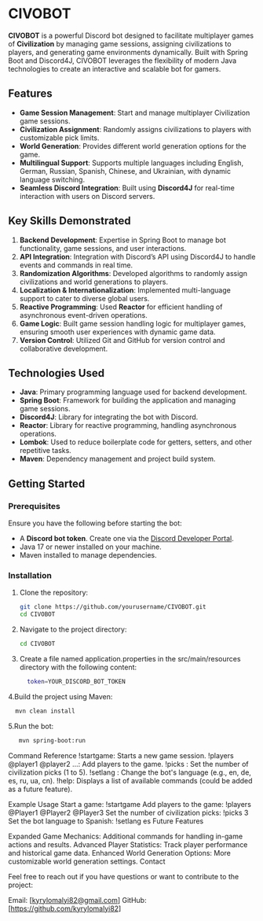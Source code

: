 # CIVOBOT

**CIVOBOT** is a powerful Discord bot designed to facilitate multiplayer games of **Civilization** by managing game sessions, assigning civilizations to players, and generating game environments dynamically. Built with Spring Boot and Discord4J, CIVOBOT leverages the flexibility of modern Java technologies to create an interactive and scalable bot for gamers.

## Features

- **Game Session Management**: Start and manage multiplayer Civilization game sessions.
- **Civilization Assignment**: Randomly assigns civilizations to players with customizable pick limits.
- **World Generation**: Provides different world generation options for the game.
- **Multilingual Support**: Supports multiple languages including English, German, Russian, Spanish, Chinese, and Ukrainian, with dynamic language switching.
- **Seamless Discord Integration**: Built using **Discord4J** for real-time interaction with users on Discord servers.

## Key Skills Demonstrated

1. **Backend Development**: Expertise in Spring Boot to manage bot functionality, game sessions, and user interactions.
2. **API Integration**: Integration with Discord’s API using Discord4J to handle events and commands in real time.
3. **Randomization Algorithms**: Developed algorithms to randomly assign civilizations and world generations to players.
4. **Localization & Internationalization**: Implemented multi-language support to cater to diverse global users.
5. **Reactive Programming**: Used **Reactor** for efficient handling of asynchronous event-driven operations.
6. **Game Logic**: Built game session handling logic for multiplayer games, ensuring smooth user experiences with dynamic game data.
7. **Version Control**: Utilized Git and GitHub for version control and collaborative development.

## Technologies Used

- **Java**: Primary programming language used for backend development.
- **Spring Boot**: Framework for building the application and managing game sessions.
- **Discord4J**: Library for integrating the bot with Discord.
- **Reactor**: Library for reactive programming, handling asynchronous operations.
- **Lombok**: Used to reduce boilerplate code for getters, setters, and other repetitive tasks.
- **Maven**: Dependency management and project build system.

## Getting Started

### Prerequisites

Ensure you have the following before starting the bot:
- A **Discord bot token**. Create one via the [Discord Developer Portal](https://discord.com/developers/applications).
- Java 17 or newer installed on your machine.
- Maven installed to manage dependencies.

### Installation

1. Clone the repository:
   ```bash
   git clone https://github.com/yourusername/CIVOBOT.git
   cd CIVOBOT
   ```

2. Navigate to the project directory:
   ```bash
   cd CIVOBOT
   ```

3. Create a file named application.properties in the src/main/resources directory with the following content:
   ```bash
     token=YOUR_DISCORD_BOT_TOKEN
   ```

4.Build the project using Maven:
  ```bash
    mvn clean install
  ```

 5.Run the bot:
 ```bash
    mvn spring-boot:run
   ```

Command Reference
!startgame: Starts a new game session.
!players @player1 @player2 ...: Add players to the game.
!picks <number>: Set the number of civilization picks (1 to 5).
!setlang <language>: Change the bot's language (e.g., en, de, es, ru, ua, cn).
!help: Displays a list of available commands (could be added as a future feature).

Example Usage
Start a game:
!startgame
Add players to the game:
!players @Player1 @Player2 @Player3
Set the number of civilization picks:
!picks 3
Set the bot language to Spanish:
!setlang es
Future Features

Expanded Game Mechanics: Additional commands for handling in-game actions and results.
Advanced Player Statistics: Track player performance and historical game data.
Enhanced World Generation Options: More customizable world generation settings.
Contact

Feel free to reach out if you have questions or want to contribute to the project:

Email: [kyrylomalyi82@gmail.com]
GitHub: [https://github.com/kyrylomalyi82]




